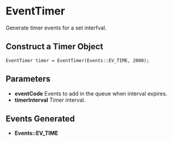 # EventTimer #

Generate timer events for a set interfval.


## Construct a Timer Object ##

```
EventTimer timer = EventTimer(Events::EV_TIME, 2000);
```

## Parameters ##

  * **eventCode**      Events to add in the queue when interval expires.
  * **timerInterval**  Timer interval.

## Events Generated ##

  * **Events::EV\_TIME**